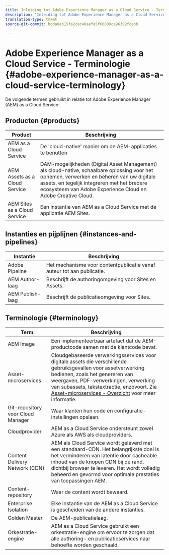 ```yaml
---
title: Inleiding tot Adobe Experience Manager as a Cloud Service - Terminologie
description: 'Inleiding tot Adobe Experience Manager as a Cloud Service - Terminologie. '
translation-type: tm+mt
source-git-commit: bdda0ab15fa2cac40aefa5f60809ca96302fcabb

---
```



# Adobe Experience Manager as a Cloud Service - Terminologie {#adobe-experience-manager-as-a-cloud-service-terminology}

De volgende termen gebruikt in relatie tot Adobe Experience Manager (AEM) as a Cloud Service:

## Producten {#products}

| Product | Beschrijving |
|---|---|
| AEM as a Cloud Service | De &#39;cloud-native&#39; manier om de AEM-applicaties te benutten |
| AEM Assets as a Cloud Service | DAM-mogelijkheden (Digital Asset Management) als cloud-native, schaalbare oplossing voor het opnemen, verwerken en beheren van uw digitale assets, en tegelijk integreren met het bredere ecosysteem van Adobe Experience Cloud en Adobe Creative Cloud. |
| AEM Sites as a Cloud Service | Een instantie van AEM as a Cloud Service met de applicatie AEM Sites. |

## Instanties en pijplijnen {#instances-and-pipelines}

| Instantie | Beschrijving |
|---|---|
| Adobe Pipeline | Het mechanisme voor contentpublicatie vanaf auteur tot aan publicatie. |
| AEM Author-laag | Beschrijft de authoringomgeving voor Sites en Assets. |
| AEM Publish-laag | Beschrijft de publicatieomgeving voor Sites. |


<!-- This section of the table must be alphabetic -->

## Terminologie {#terminology}

| Term | Beschrijving |
|---|---|
| AEM Image | Een implementeerbaar artefact dat de AEM-productcode samen met de klantcode bevat. |
| Asset-microservices | Cloudgebaseerde verwerkingsservices voor digitale assets die verschillende gebruiksgevallen voor assetverwerking bedienen, zoals het genereren van weergaven, PDF-verwerkingen, verwerking van subassets, tekstextractie, enzovoort. Zie [Asset-microservices - Overzicht](/help/assets/asset-microservices-overview.md) voor meer informatie. |
| Git-repository voor Cloud Manager | Waar klanten hun code en configuratie-instellingen opslaan. |
| Cloudprovider | AEM as a Cloud Service ondersteunt zowel Azure als AWS als cloudproviders. |
| Content Delivery Network (CDN) | AEM als Cloud Service wordt geleverd met een standaard-CDN. Het belangrijkste doel is het verminderen van latentie door cacheable inhoud van de knopen CDN bij de rand, dichtbij browser te leveren. Het wordt volledig beheerd en gevormd voor optimale prestaties van toepassingen AEM. |
| Content-repository | Waar de content wordt bewaard. |
| Enterprise Isolation | Elke instantie van de AEM as a Cloud Service is gescheiden van de andere instanties. |
| Golden Master | De AEM-publicatielaag. |
| Orkestratie-engine | AEM as a Cloud Service gebruikt een orkestratie-engine om ervoor te zorgen dat alle authoring- en publicatieservices naar behoefte worden geschaald. |
